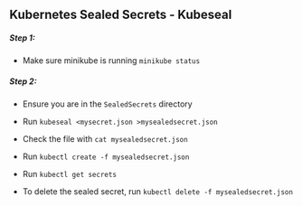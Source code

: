 ## Kubernetes Sealed Secrets - Kubeseal

##### Step 1:

* Make sure minikube is running `minikube status`

##### Step 2:

* Ensure you are in the `SealedSecrets` directory

* Run `kubeseal <mysecret.json >mysealedsecret.json`

* Check the file with `cat mysealedsecret.json`

* Run `kubectl create -f mysealedsecret.json`

* Run `kubectl get secrets`

* To delete the sealed secret, run `kubectl delete -f mysealedsecret.json`
